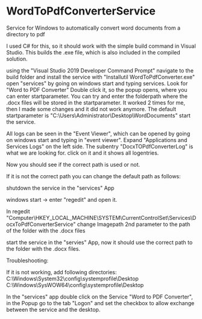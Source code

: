 # WordToPdfConverterService
Service for Windows to automatically convert word documents from a directory to pdf

I used C# for this, so it should work with the simple build command in Visual Studio.
This builds the .exe file, which is also included in the compiled solution.

using the "Visual Studio 2019 Developer Command Prompt" navigate to the build folder and install the service with "Installutil WordToPdfConverter.exe"
open "services" by going on windows start and typing services.
Look for "Word to PDF Converter"
Double click it, so the popup opens, where you can enter startparameter.
You can try and enter the folderpath where the .docx files will be stored in the startparameter.
It worked 2 times for me, then I made some changes and it did not work anymore.
The default startparameter is "C:\Users\Administrator\Desktop\WordDocuments"
start the service.

All logs can be seen in the "Event Viewer", which can be opened by going on windows start and typing in "event viewer".
Expand "Applications and Services Logs" on the left side.
The subentry "DocxTOPdfConverterLog" is what we are looking for.
click on it and it shows all logentries.

Now you should see if the correct path is used or not.

If it is not the correct path you can change the default path as follows:

shutdown the service in the "services" App

windows start -> enter "regedit" and open it.

In regedit "Computer\HKEY_LOCAL_MACHINE\SYSTEM\CurrentControlSet\Services\DocxToPdfConverterService" change Imagepath 2nd parameter to the path of the folder with the .docx files

start the service in the "servies" App, now it should use the correct path to the folder with the .docx files.


Troubleshooting:

If it is not working, add following directories:
C:\Windows\System32\config\systemprofile\Desktop
C:\Windows\SysWOW64\config\systemprofile\Desktop

In the "services" app double click on the Service "Word to PDF Converter", in the Popup go to the tab "Logon" and set the checkbox to allow exchange between the service and the desktop.
